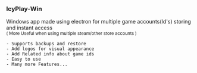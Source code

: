 ### IcyPlay-Win  
 Windows app made using electron for multiple game accounts(Id's) storing and instant access  
        <sub>( More Useful when using multiple steam/other store accounts )</sub>
        
    - Supports backups and restore
    - Add logos for visual appearance
    - Add Related info about game ids
    - Easy to use
    - Many more Features...
